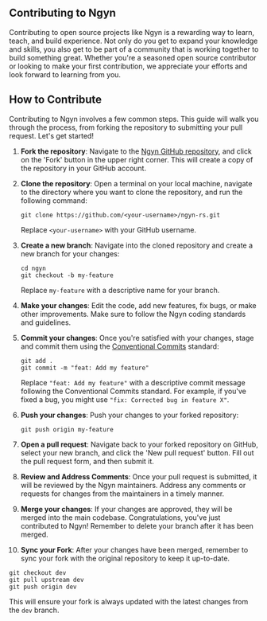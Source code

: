## Contributing to Ngyn

Contributing to open source projects like Ngyn is a rewarding way to learn, teach, and build experience. Not only do you get to expand your knowledge and skills, you also get to be part of a community that is working together to build something great. Whether you're a seasoned open source contributor or looking to make your first contribution, we appreciate your efforts and look forward to learning from you.

## How to Contribute

Contributing to Ngyn involves a few common steps. This guide will walk you through the process, from forking the repository to submitting your pull request. Let's get started!

1. **Fork the repository**: Navigate to the [Ngyn GitHub repository](https://github.com/ngyn-rs/ngyn), and click on the 'Fork' button in the upper right corner. This will create a copy of the repository in your GitHub account.

2. **Clone the repository**: Open a terminal on your local machine, navigate to the directory where you want to clone the repository, and run the following command:

   ```
   git clone https://github.com/<your-username>/ngyn-rs.git
   ```

   Replace `<your-username>` with your GitHub username.

3. **Create a new branch**: Navigate into the cloned repository and create a new branch for your changes:

   ```
   cd ngyn
   git checkout -b my-feature
   ```

   Replace `my-feature` with a descriptive name for your branch.

4. **Make your changes**: Edit the code, add new features, fix bugs, or make other improvements. Make sure to follow the Ngyn coding standards and guidelines.

5. **Commit your changes**: Once you're satisfied with your changes, stage and commit them using the [Conventional Commits](https://www.conventionalcommits.org/) standard:

   ```
   git add .
   git commit -m "feat: Add my feature"
   ```

   Replace `"feat: Add my feature"` with a descriptive commit message following the Conventional Commits standard. For example, if you've fixed a bug, you might use `"fix: Corrected bug in feature X"`.

6. **Push your changes**: Push your changes to your forked repository:

   ```
   git push origin my-feature
   ```

7. **Open a pull request**: Navigate back to your forked repository on GitHub, select your new branch, and click the 'New pull request' button. Fill out the pull request form, and then submit it.

8. **Review and Address Comments**: Once your pull request is submitted, it will be reviewed by the Ngyn maintainers. Address any comments or requests for changes from the maintainers in a timely manner.

9. **Merge your changes**: If your changes are approved, they will be merged into the main codebase. Congratulations, you've just contributed to Ngyn! Remember to delete your branch after it has been merged.

10. **Sync your Fork**: After your changes have been merged, remember to sync your fork with the original repository to keep it up-to-date.

```
git checkout dev
git pull upstream dev
git push origin dev
```

This will ensure your fork is always updated with the latest changes from the `dev` branch.
